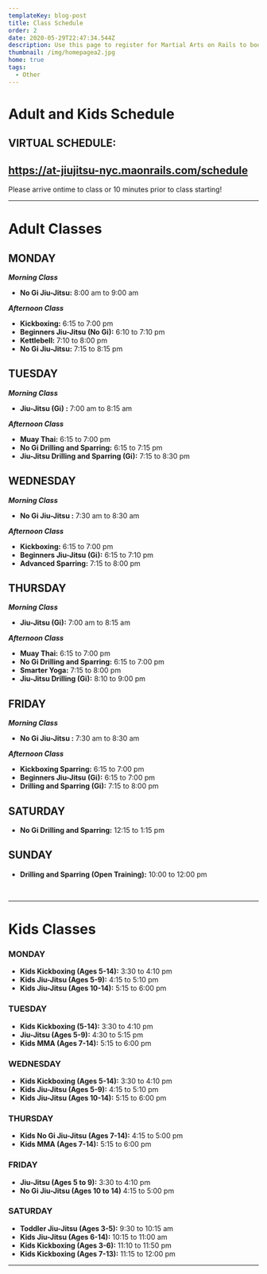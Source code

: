 ```yaml
---
templateKey: blog-post
title: Class Schedule
order: 2
date: 2020-05-29T22:47:34.544Z
description: Use this page to register for Martial Arts on Rails to book classes online.
thumbnail: /img/homepagea2.jpg
home: true
tags:
  - Other
---
```

# Adult and Kids Schedule

## VIRTUAL SCHEDULE:

## <https://at-jiujitsu-nyc.maonrails.com/schedule>

Please arrive ontime to class or 10 minutes prior to class starting!  

<script src="https://www.maonrails.com/js/widgets.js"></script>

<div class="maonrails-booking" attr-gym="DL7vA"></div>

- - -

# Adult Classes

## MONDAY

**_Morning Class_**

* **No Gi Jiu-Jitsu:** 8:00 am to 9:00 am

_**Afternoon Class**_

* **Kickboxing:** 6:15 to 7:00 pm
* **Beginners Jiu-Jitsu (No Gi):** 6:10 to 7:10 pm
* **Kettlebell:** 7:10 to 8:00 pm
* **No Gi Jiu-Jitsu:** 7:15 to 8:15 pm

## TUESDAY

**_Morning Class_**

* **Jiu-Jitsu (Gi) :** 7:00 am to 8:15 am

_**Afternoon Class**_

* **Muay Thai:** 6:15 to 7:00 pm
* **No Gi Drilling and Sparring:** 6:15 to 7:15 pm
* **Jiu-Jitsu Drilling and Sparring (Gi):** 7:15 to 8:30 pm

## WEDNESDAY

**_Morning Class_**

* **No Gi Jiu-Jitsu :** 7:30 am to 8:30 am

_**Afternoon Class**_

* **Kickboxing:** 6:15 to 7:00 pm
* **Beginners Jiu-Jitsu (Gi):** 6:15 to 7:10 pm
* **Advanced Sparring:** 7:15 to 8:00 pm

## THURSDAY

**_Morning Class_**

* **Jiu-Jitsu (Gi):** 7:00 am to 8:15 am

_**Afternoon Class**_

* **Muay Thai:** 6:15 to 7:00 pm
* **No Gi Drilling and Sparring:** 6:15 to 7:00 pm
* **Smarter Yoga:** 7:15 to 8:00 pm
* **Jiu-Jitsu Drilling (Gi):** 8:10 to 9:00 pm

## FRIDAY

**_Morning Class_**

* **No Gi Jiu-Jitsu :** 7:30 am to 8:30 am

_**Afternoon Class**_

* **Kickboxing Sparring:** 6:15 to 7:00 pm
* **Beginners Jiu-Jitsu (Gi):** 6:15 to 7:00 pm
* **Drilling and Sparring (Gi):** 7:15 to 8:00 pm

## SATURDAY

* **No Gi Drilling and Sparring:** 12:15 to 1:15 pm

## SUNDAY

* **Drilling and Sparring (Open Training):** 10:00 to 12:00 pm

<br>

- - -

# Kids Classes

### MONDAY

* **Kids Kickboxing (Ages 5-14):** 3:30 to 4:10 pm
* **Kids Jiu-Jitsu (Ages 5-9):** 4:15 to 5:10 pm
* **Kids Jiu-Jitsu (Ages 10-14):** 5:15 to 6:00 pm

### TUESDAY

* **Kids Kickboxing (5-14):** 3:30 to 4:10 pm
* **Jiu-Jitsu (Ages 5-9):** 4:30 to 5:15 pm
* **Kids MMA (Ages 7-14):** 5:15 to 6:00 pm 

### WEDNESDAY

* **Kids Kickboxing (Ages 5-14):** 3:30 to 4:10 pm
* **Kids Jiu-Jitsu (Ages 5-9):** 4:15 to 5:10 pm
* **Kids Jiu-Jitsu (Ages 10-14):** 5:15 to 6:00 pm

### THURSDAY

* **Kids No Gi Jiu-Jitsu (Ages 7-14):** 4:15 to 5:00 pm 
* **Kids MMA (Ages 7-14):** 5:15 to 6:00 pm 

### FRIDAY

* **Jiu-Jitsu (Ages 5 to 9):** 3:30 to 4:10 pm
* **No Gi Jiu-Jitsu (Ages 10 to 14)** 4:15 to 5:00 pm

### SATURDAY

* **Toddler Jiu-Jitsu (Ages 3-5):** 9:30 to 10:15 am
* **Kids Jiu-Jitsu (Ages 6-14):** 10:15 to 11:00 am
* **Kids Kickboxing (Ages 3-6):** 11:10 to 11:50 pm
* **Kids Kickboxing (Ages 7-13):** 11:15 to 12:00 pm

- - -
